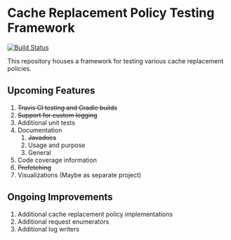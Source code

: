 # Cache Replacement Policy Testing Framework 
[![Build Status](https://travis-ci.org/ben-kimmel/caching.svg?branch=master)](https://travis-ci.org/ben-kimmel/caching)

This repository houses a framework for testing various cache replacement policies.

Upcoming Features
-
  1. ~~Travis CI testing and Gradle builds~~
  2. ~~Support for custom logging~~
  3. Additional unit tests
  4. Documentation
      1. ~~Javadocs~~
      2. Usage and purpose
      3. General
  5. Code coverage information
  6. ~~Prefetching~~
  8. Visualizations (Maybe as separate project)
  
Ongoing Improvements
-
  1. Additional cache replacement policy implementations
  2. Additional request enumerators
  3. Additional log writers
